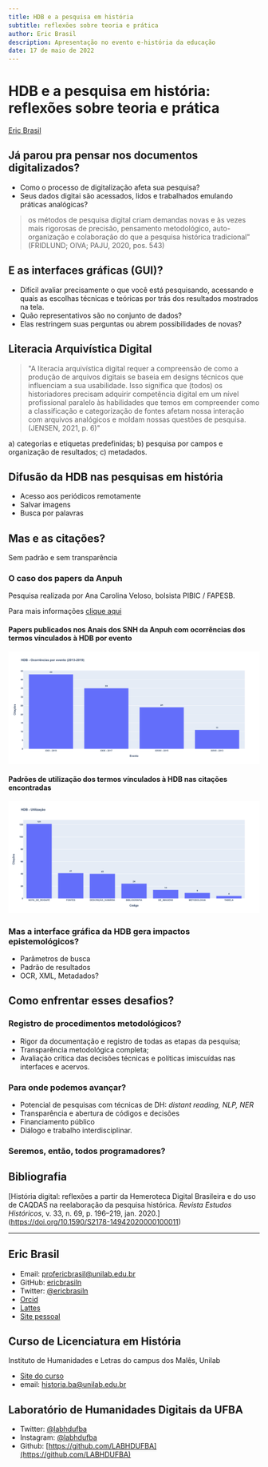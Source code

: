 ```yaml
---
title: HDB e a pesquisa em história
subtitle: reflexões sobre teoria e prática
author: Eric Brasil
description: Apresentação no evento e-história da educação
date: 17 de maio de 2022
---
```

# HDB e a pesquisa em história: reflexões sobre teoria e prática

[Eric Brasil](https://ericbrasiln.github.io)

## Já parou pra pensar nos documentos digitalizados?

- Como o processo de digitalização afeta sua pesquisa?
- Seus dados digitai são acessados, lidos e trabalhados emulando práticas analógicas?

> os métodos de pesquisa digital criam demandas novas e às vezes mais rigorosas de precisão, pensamento metodológico, auto-organização e colaboração do que a pesquisa histórica tradicional" (FRIDLUND; OIVA; PAJU, 2020, pos. 543)

## E as interfaces gráficas (GUI)?
- Difícil avaliar precisamente o que você está pesquisando, acessando e  quais as escolhas técnicas e teóricas por trás dos resultados mostrados na tela.
- Quão representativos são no conjunto de dados?
- Elas restringem suas perguntas ou abrem possibilidades de novas?

## Literacia Arquivística Digital

>"A literacia arquivística digital requer a compreensão de como a produção de arquivos digitais se baseia em designs técnicos que influenciam a sua usabilidade. Isso significa que (todos) os historiadores precisam adquirir competência digital em um nível profissional paralelo às habilidades que temos em compreender como a classificação e categorização de fontes afetam nossa interação com arquivos analógicos e moldam nossas questões de pesquisa. (JENSEN, 2021, p. 6)"

a) categorias e etiquetas predefinidas;
b) pesquisa por campos e organização de resultados;
c) metadados.

## Difusão da HDB nas pesquisas em história

- Acesso aos periódicos remotamente 
- Salvar imagens
- Busca por palavras

## Mas e as citações?

Sem padrão e sem transparência 

### O caso dos papers da Anpuh

Pesquisa realizada por Ana Carolina Veloso, bolsista PIBIC / FAPESB.

Para mais informações [clique aqui](https://ericbrasiln.github.io/pibic_2020-2021/hdb/)

#### Papers publicados nos Anais dos SNH da Anpuh com ocorrências dos termos vínculados à HDB por evento

![Ocorrências por evento (2013-2019)](https://github.com/ericbrasiln/Historia_Digital_BN/blob/main/docs/img/newplot(2).png?raw=true)

#### Padrões de utilização dos termos vínculados à HDB nas citações encontradas

![Formas de utilização](https://github.com/ericbrasiln/Historia_Digital_BN/blob/main/docs/img/newplot(1).png?raw=true)

### Mas a interface gráfica da HDB gera impactos epistemológicos?

- Parâmetros de busca 
- Padrão de resultados
- OCR, XML, Metadados?

## Como enfrentar esses desafios?

### Registro de procedimentos metodológicos?

- Rigor da documentação e registro de todas as etapas da pesquisa;
- Transparência metodológica completa;
- Avaliação crítica das decisões técnicas e políticas imiscuídas nas interfaces e acervos.

### Para onde podemos avançar?

- Potencial de pesquisas com técnicas de DH: *distant reading, NLP, NER*
- Transparência e abertura de códigos e decisões
- Financiamento público
- Diálogo e trabalho interdisciplinar.

### Seremos, então, todos programadores?

## Bibliografia

[História digital: reflexões a partir da Hemeroteca Digital Brasileira e do uso de CAQDAS na reelaboração da pesquisa histórica. *Revista Estudos Históricos*, v. 33, n. 69, p. 196–219, jan. 2020.] (https://doi.org/10.1590/S2178-14942020000100011)

---

## Eric Brasil
- Email: [profericbrasil@unilab.edu.br](mailto:profericbrasil@unilab.edu.br)
- GitHub: [ericbrasiln](https://github.com/ericbrasiln/)
- Twitter: [@ericbrasiln](http://www.twitter.com/ericbrailn) 
- [Orcid](https://orcid.org/0000-0001-5067-8475) 
- [Lattes](http://lattes.cnpq.br/6853705640900524)
- [Site pessoal](https://ericbrasiln.github.io)

## Curso de Licenciatura em História

Instituto de Humanidades e Letras do campus dos Malês, Unilab

- [Site do curso](historia.males.unilab.edu.br/) 
- email: [historia.ba@unilab.edu.br ](mailto:historia.ba@unilab.edu.br)

## Laboratório de Humanidades Digitais da UFBA

- Twitter: [@labhdufba](https://twitter.com/labhdufba)
- Instagram: [@labhdufba](http://instagram.com/labhdufba)
- Github: [https://github.com/LABHDUFBA](https://github.com/LABHDUFBA)